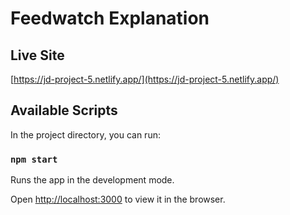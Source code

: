 # Feedwatch Explanation

## Live Site

[https://jd-project-5.netlify.app/](https://jd-project-5.netlify.app/)

## Available Scripts

In the project directory, you can run:

### `npm start`

Runs the app in the development mode.

Open [http://localhost:3000](http://localhost:3000) to view it in the browser.
